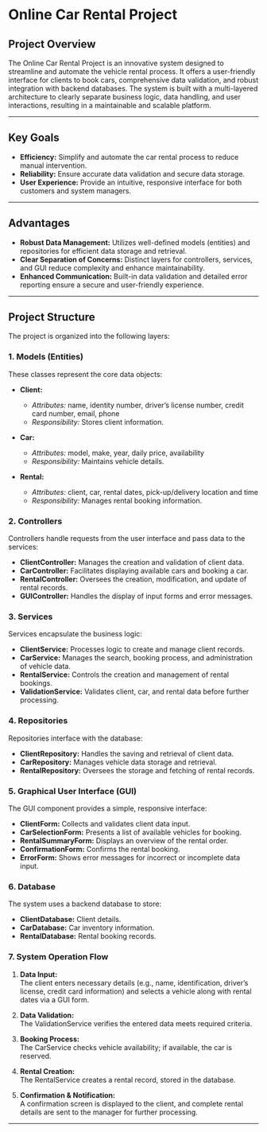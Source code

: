 # Online Car Rental Project

## Project Overview

The Online Car Rental Project is an innovative system designed to streamline and automate the vehicle rental process. It offers a user-friendly interface for clients to book cars, comprehensive data validation, and robust integration with backend databases. The system is built with a multi-layered architecture to clearly separate business logic, data handling, and user interactions, resulting in a maintainable and scalable platform.

---

## Key Goals

- **Efficiency:** Simplify and automate the car rental process to reduce manual intervention.
- **Reliability:** Ensure accurate data validation and secure data storage.
- **User Experience:** Provide an intuitive, responsive interface for both customers and system managers.

---

## Advantages

- **Robust Data Management:** Utilizes well-defined models (entities) and repositories for efficient data storage and retrieval.
- **Clear Separation of Concerns:** Distinct layers for controllers, services, and GUI reduce complexity and enhance maintainability.
- **Enhanced Communication:** Built-in data validation and detailed error reporting ensure a secure and user-friendly experience.

---

## Project Structure

The project is organized into the following layers:

### 1. Models (Entities)
These classes represent the core data objects:
- **Client:**  
  - *Attributes:* name, identity number, driver’s license number, credit card number, email, phone  
  - *Responsibility:* Stores client information.
  
- **Car:**  
  - *Attributes:* model, make, year, daily price, availability  
  - *Responsibility:* Maintains vehicle details.

- **Rental:**  
  - *Attributes:* client, car, rental dates, pick-up/delivery location and time  
  - *Responsibility:* Manages rental booking information.

### 2. Controllers
Controllers handle requests from the user interface and pass data to the services:
- **ClientController:** Manages the creation and validation of client data.
- **CarController:** Facilitates displaying available cars and booking a car.
- **RentalController:** Oversees the creation, modification, and update of rental records.
- **GUIController:** Handles the display of input forms and error messages.

### 3. Services
Services encapsulate the business logic:
- **ClientService:** Processes logic to create and manage client records.
- **CarService:** Manages the search, booking process, and administration of vehicle data.
- **RentalService:** Controls the creation and management of rental bookings.
- **ValidationService:** Validates client, car, and rental data before further processing.

### 4. Repositories
Repositories interface with the database:
- **ClientRepository:** Handles the saving and retrieval of client data.
- **CarRepository:** Manages vehicle data storage and retrieval.
- **RentalRepository:** Oversees the storage and fetching of rental records.

### 5. Graphical User Interface (GUI)
The GUI component provides a simple, responsive interface:
- **ClientForm:** Collects and validates client data input.
- **CarSelectionForm:** Presents a list of available vehicles for booking.
- **RentalSummaryForm:** Displays an overview of the rental order.
- **ConfirmationForm:** Confirms the rental booking.
- **ErrorForm:** Shows error messages for incorrect or incomplete data input.

### 6. Database
The system uses a backend database to store:
- **ClientDatabase:** Client details.
- **CarDatabase:** Car inventory information.
- **RentalDatabase:** Rental booking records.

### 7. System Operation Flow

1. **Data Input:**  
   The client enters necessary details (e.g., name, identification, driver’s license, credit card information) and selects a vehicle along with rental dates via a GUI form.
   
2. **Data Validation:**  
   The ValidationService verifies the entered data meets required criteria.
   
3. **Booking Process:**  
   The CarService checks vehicle availability; if available, the car is reserved.
   
4. **Rental Creation:**  
   The RentalService creates a rental record, stored in the database.
   
5. **Confirmation & Notification:**  
   A confirmation screen is displayed to the client, and complete rental details are sent to the manager for further processing.

---
